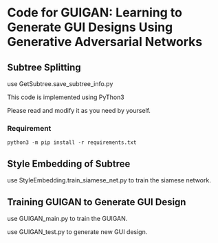 
# Code for GUIGAN: Learning to Generate GUI Designs Using Generative Adversarial Networks

## Subtree Splitting

use GetSubtree.save_subtree_info.py

This code is implemented using PyThon3

Please read and modify it as you need by yourself.

### Requirement

```
python3 -m pip install -r requirements.txt
```


## Style Embedding of Subtree

use StyleEmbedding.train_siamese_net.py to train the siamese network.

## Training GUIGAN to Generate GUI Design

use GUIGAN_main.py to train the GUIGAN.

use GUIGAN_test.py to generate new GUI design.
